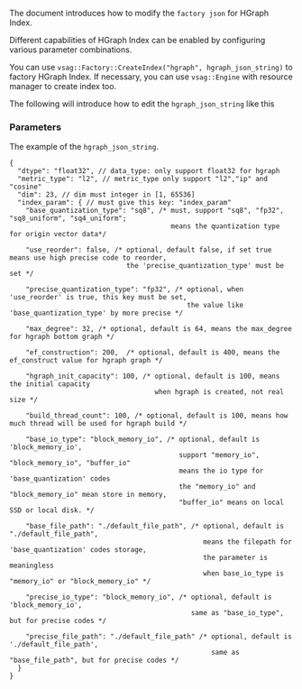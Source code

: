 

The document introduces how to modify the `factory json` for HGraph Index.

Different capabilities of HGraph Index can be enabled by configuring various parameter combinations.

You can use `vsag::Factory::CreateIndex("hgraph", hgraph_json_string)` to factory HGraph Index.
If necessary, you can use `vsag::Engine` with resource manager to create index too.

The following will introduce how to edit the `hgraph_json_string` like this

### Parameters

The example of the `hgraph_json_string`.
```json5
{
  "dtype": "float32", // data_type: only support float32 for hgraph
  "metric_type": "l2", // metric_type only support "l2","ip" and "cosine"
  "dim": 23, // dim must integer in [1, 65536]
  "index_param": { // must give this key: "index_param"
    "base_quantization_type": "sq8", /* must, support "sq8", "fp32", "sq8_uniform", "sq4_uniform";
                                        means the quantization type for origin vector data*/
                                        
    "use_reorder": false, /* optional, default false, if set true means use high precise code to reorder,
                             the 'precise_quantization_type' must be set */
                             
    "precise_quantization_type": "fp32", /* optional, when 'use_reorder' is true, this key must be set, 
                                            the value like 'base_quantization_type' by more precise */
                                           
    "max_degree": 32, /* optional, default is 64, means the max_degree for hgraph bottom graph */
    
    "ef_construction": 200,  /* optional, default is 400, means the ef_construct value for hgraph graph */
    
    "hgraph_init_capacity": 100, /* optional, default is 100, means the initial capacity 
                                    when hgraph is created, not real size */
                                    
    "build_thread_count": 100, /* optional, default is 100, means how much thread will be used for hgraph build */
    
    "base_io_type": "block_memory_io", /* optional, default is 'block_memory_io', 
                                          support "memory_io", "block_memory_io", "buffer_io"
                                          means the io type for 'base_quantization' codes 
                                          the "memory_io" and "block_memory_io" mean store in memory,
                                          "buffer_io" means on local SSD or local disk. */
                                        
    "base_file_path": "./default_file_path", /* optional, default is "./default_file_path", 
                                                means the filepath for 'base_quantization' codes storage,
                                                the parameter is meaningless 
                                                when base_io_type is "memory_io" or "block_memory_io" */
                                                
    "precise_io_type": "block_memory_io", /* optional, default is 'block_memory_io', 
                                             same as "base_io_type", but for precise codes */
                                             
    "precise_file_path": "./default_file_path" /* optional, default is './default_file_path', 
                                                  same as "base_file_path", but for precise codes */
  }
}
```